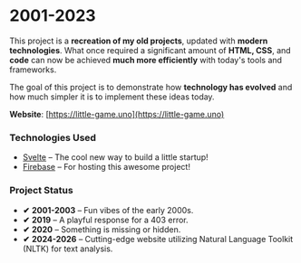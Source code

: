 # **2001-2023**

This project is a **recreation of my old projects**, updated with **modern technologies**. What once required a significant amount of **HTML, CSS**, and **code** can now be achieved **much more efficiently** with today's tools and frameworks.

The goal of this project is to demonstrate how **technology has evolved** and how much simpler it is to implement these ideas today.

**Website**: [https://little-game.uno](https://little-game.uno)


### **Technologies Used**

- [Svelte](https://svelte.dev) – The cool new way to build a little startup!
- [Firebase](https://firebase.google.com) – For hosting this awesome project!


### **Project Status**

- **✔** **2001-2003** – Fun vibes of the early 2000s.
- **✔** **2019** – A playful response for a 403 error.
- **✔** **2020** – Something is missing or hidden.
- **✔** **2024-2026** – Cutting-edge website utilizing Natural Language Toolkit (NLTK) for text analysis.



